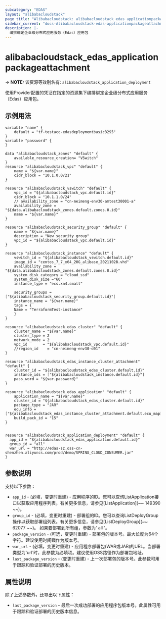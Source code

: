 ```yaml
---
subcategory: "EDAS"
layout: "alibabacloudstack"
page_title: "Alibabacloudstack: alibabacloudstack_edas_applicationpackageattachment"
sidebar_current: "docs-Alibabacloudstack-edas-applicationpackageattachment"
description: |-
  编排绑定企业级分布式应用服务（Edas）应用包
---
```


# alibabacloudstack_edas_applicationpackageattachment
-> **NOTE:** 该资源等效别名有: `alibabacloudstack_application_deployment`

使用Provider配置的凭证在指定的资源集下编排绑定企业级分布式应用服务（Edas）应用包。

## 示例用法
```
variable "name" {
	default = "tf-testacc-edasdeploymentbasic3295"
}
variable "password" {
}

data "alibabacloudstack_zones" "default" {
	available_resource_creation= "VSwitch"
}	
resource "alibabacloudstack_vpc" "default" {
	name = "${var.name}"
	cidr_block = "10.1.0.0/21"
}

resource "alibabacloudstack_vswitch" "default" {
	vpc_id = "${alibabacloudstack_vpc.default.id}"
	cidr_block = "10.1.1.0/24"
	// availability_zone = "cn-neimeng-env30-amtest30001-a"
	availability_zone = "${data.alibabacloudstack_zones.default.zones.0.id}"
	name = "${var.name}"
}

resource "alibabacloudstack_security_group" "default" {
	name = "${var.name}"
	description = "New security group"
	vpc_id = "${alibabacloudstack_vpc.default.id}"
}

resource "alibabacloudstack_instance" "default" {
	vswitch_id = "${alibabacloudstack_vswitch.default.id}"
	image_id = "centos_7_7_x64_20G_alibase_20211028.vhd"
	availability_zone = "${data.alibabacloudstack_zones.default.zones.0.id}"
	system_disk_category = "cloud_ssd"
	system_disk_size ="60"
	instance_type = "ecs.xn4.small"

	security_groups = ["${alibabacloudstack_security_group.default.id}"]
	instance_name = "${var.name}"
	tags = {
	Name = "TerraformTest-instance"
	}
}

resource "alibabacloudstack_edas_cluster" "default" {
	cluster_name = "${var.name}"
	cluster_type = 2
	network_mode = 2
	vpc_id       = "${alibabacloudstack_vpc.default.id}"
	//region_id    = "cn-neimeng-env30-d01"
}

resource "alibabacloudstack_edas_instance_cluster_attachment" "default" {
	cluster_id = "${alibabacloudstack_edas_cluster.default.id}"
	instance_ids = ["${alibabacloudstack_instance.default.id}"]
	pass_word = "${var.password}"
}

resource "alibabacloudstack_edas_application" "default" {
	application_name = "${var.name}"
	cluster_id = "${alibabacloudstack_edas_cluster.default.id}"
	package_type = "JAR"
	ecu_info = ["${alibabacloudstack_edas_instance_cluster_attachment.default.ecu_map[alibabacloudstack_instance.default.id]}"]
	build_pack_id = "15"
}
		

resource "alibabacloudstack_application_deployment" "default" {
  app_id = "${alibabacloudstack_edas_application.default.id}"
  group_id = "all"
  war_url = "http://edas-sz.oss-cn-shenzhen.aliyuncs.com/prod/demo/SPRING_CLOUD_CONSUMER.jar"
}
```

## 参数说明

支持以下参数：
  * `app_id` - (必填，变更时重建) - 应用程序的ID。您可以查询ListApplication接口以获取应用程序列表。有关更多信息，请参见[ListApplication](~~ 149390 ~~)。
  * `group_id` - (必填，变更时重建) - 部署组的ID。您可以查询ListDeployGroup操作以获取部署组列表。有关更多信息，请参见[ListDeployGroup](~~ 62077 ~~)。<note> 如果要部署到所有组，参数为' all '。</note>
  * `package_version` - (可选，变更时重建) - 部署包的版本号。最大长度为64个字符。建议使用时间戳作为版本号。
  * `war_url` - (必填，变更时重建) - 应用程序部署包(WAR或JAR)的URL。当部署类型为'url'时，此参数为必填项。建议使用OSS路径作为部署包地址。
  * `last_package_version` - (变更时重建) - 上一次部署包的版本号。此参数可用于跟踪和验证部署的历史版本。

## 属性说明

除了上述参数外，还导出以下属性：
  * `last_package_version` - 最后一次成功部署的应用程序包版本号。此属性可用于跟踪和验证部署的历史版本信息。